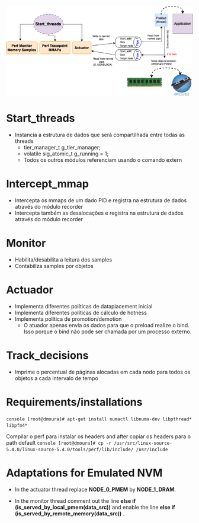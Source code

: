 
<a href="design.pdf" class="image fit"><img src="design.png" alt=""></a>


# Start_threads

- Instancia a estrutura de dados que será compartilhada entre todas as threads
  * tier_manager_t g_tier_manager;
  * volatile sig_atomic_t g_running = 1;
  * Todos os outros módulos referenciam usando o comando extern 

# Intercept_mmap

- Intercepta os mmaps de um dado PID e registra na estrutura de dados através do módulo recorder
- Intercepta também as desalocações e registra na estrutura de dados através do módulo recorder

# Monitor

- Habilita/desabilita a leitura dos samples
- Contabiliza samples por objetos

# Actuador

- Implementa diferentes políticas de dataplacement inicial
- Implementa diferentes políticas de cálculo de hotness
- Implementa política de promotion/demotion
  * O atuador apenas envia os dados para que o preload realize o bind. Isso porque o bind não pode ser chamada por um processo externo.

# Track_decisions

- Imprime o percentual de páginas alocadas em cada nodo para todos os objetos a cada intervalo de tempo

# Requirements/installations

``console
[root@dmoura]# apt-get install numactl libnuma-dev libpthread* libpfm4*
``

Compilar o perf para instalar os headers and after copiar os headers para o path default
``console
[root@dmoura]# cp -r /usr/src/linux-source-5.4.0/linux-source-5.4.0/tools/perf/lib/include/ /usr/include
``

# Adaptations for Emulated NVM

- In the actuator thread replace **NODE_0_PMEM** by **NODE_1_DRAM**.

- In the monitor thread comment out the line **else if (is_served_by_local_pmem(data_src))** and enable the line **else if (is_served_by_remote_memory(data_src))** .
